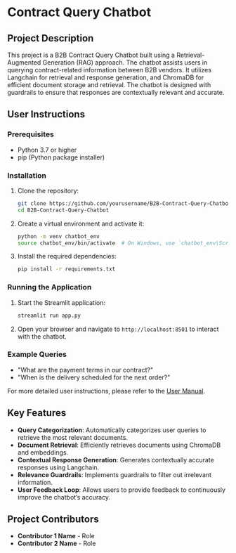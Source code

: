 
# Contract Query Chatbot

## Project Description
This project is a B2B Contract Query Chatbot built using a Retrieval-Augmented Generation (RAG) approach. The chatbot assists users in querying contract-related information between B2B vendors. It utilizes Langchain for retrieval and response generation, and ChromaDB for efficient document storage and retrieval. The chatbot is designed with guardrails to ensure that responses are contextually relevant and accurate.

## User Instructions
### Prerequisites
- Python 3.7 or higher
- pip (Python package installer)

### Installation
1. Clone the repository:
    ```bash
    git clone https://github.com/yourusername/B2B-Contract-Query-Chatbot.git
    cd B2B-Contract-Query-Chatbot
    ```

2. Create a virtual environment and activate it:
    ```bash
    python -m venv chatbot_env
    source chatbot_env/bin/activate  # On Windows, use `chatbot_env\Scripts\activate`
    ```

3. Install the required dependencies:
    ```bash
    pip install -r requirements.txt
    ```

### Running the Application
1. Start the Streamlit application:
    ```bash
    streamlit run app.py
    ```

2. Open your browser and navigate to `http://localhost:8501` to interact with the chatbot.

### Example Queries
- "What are the payment terms in our contract?"
- "When is the delivery scheduled for the next order?"

For more detailed user instructions, please refer to the [User Manual](https://link-to-user-manual).

## Key Features
- **Query Categorization**: Automatically categorizes user queries to retrieve the most relevant documents.
- **Document Retrieval**: Efficiently retrieves documents using ChromaDB and embeddings.
- **Contextual Response Generation**: Generates contextually accurate responses using Langchain.
- **Relevance Guardrails**: Implements guardrails to filter out irrelevant information.
- **User Feedback Loop**: Allows users to provide feedback to continuously improve the chatbot’s accuracy.

## Project Contributors
- **Contributor 1 Name** - Role
- **Contributor 2 Name** - Role


